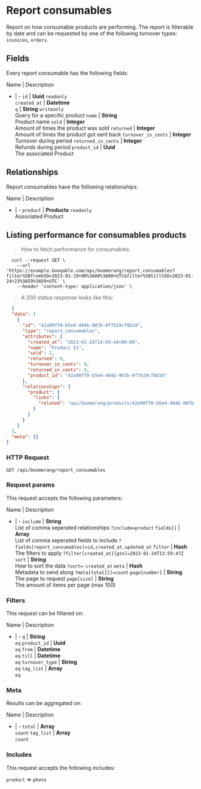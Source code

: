 # Report consumables

Report on how consumable products are performing. The report is filterable by date and can be requested by one of the following turnover types: `invoices`, `orders`.

## Fields
Every report consumable has the following fields:

Name | Description
- | -
`id` | **Uuid** `readonly`<br>
`created_at` | **Datetime** <br>
`q` | **String** `writeonly`<br>Query for a specific product
`name` | **String** <br>Product name
`sold` | **Integer** <br>Amount of times the product was sold
`returned` | **Integer** <br>Amount of times the product got sent back
`turnover_in_cents` | **Integer** <br>Turnover during period
`returned_in_cents` | **Integer** <br>Refunds during period
`product_id` | **Uuid** <br>The associated Product


## Relationships
Report consumables have the following relationships:

Name | Description
- | -
`product` | **Products** `readonly`<br>Associated Product


## Listing performance for consumables products



> How to fetch performance for consumables:

```shell
  curl --request GET \
    --url 'https://example.booqable.com/api/boomerang/report_consumables?filter%5Bfrom%5D=2023-01-19+00%3A00%3A00+UTC&filter%5Btill%5D=2023-01-24+23%3A59%3A59+UTC' \
    --header 'content-type: application/json' \
```

> A 200 status response looks like this:

```json
  {
  "data": [
    {
      "id": "42a90ff0-b5e4-404b-907b-0f7b19cf8b3d",
      "type": "report_consumables",
      "attributes": {
        "created_at": "2023-01-24T14:03:44+00:00",
        "name": "Product 51",
        "sold": 2,
        "returned": 0,
        "turnover_in_cents": 0,
        "returned_in_cents": 0,
        "product_id": "42a90ff0-b5e4-404b-907b-0f7b19cf8b3d"
      },
      "relationships": {
        "product": {
          "links": {
            "related": "api/boomerang/products/42a90ff0-b5e4-404b-907b-0f7b19cf8b3d"
          }
        }
      }
    }
  ],
  "meta": {}
}
```

### HTTP Request

`GET /api/boomerang/report_consumables`

### Request params

This request accepts the following parameters:

Name | Description
- | -
`include` | **String** <br>List of comma seperated relationships `?include=product`
`fields[]` | **Array** <br>List of comma seperated fields to include `?fields[report_consumables]=id,created_at,updated_at`
`filter` | **Hash** <br>The filters to apply `?filter[created_at][gte]=2023-01-24T13:59:47Z`
`sort` | **String** <br>How to sort the data `?sort=-created_at`
`meta` | **Hash** <br>Metadata to send along `?meta[total][]=count`
`page[number]` | **String** <br>The page to request
`page[size]` | **String** <br>The amount of items per page (max 100)


### Filters

This request can be filtered on:

Name | Description
- | -
`q` | **String** <br>`eq`
`product_id` | **Uuid** <br>`eq`
`from` | **Datetime** <br>`eq`
`till` | **Datetime** <br>`eq`
`turnover_type` | **String** <br>`eq`
`tag_list` | **Array** <br>`eq`


### Meta

Results can be aggregated on:

Name | Description
- | -
`total` | **Array** <br>`count`
`tag_list` | **Array** <br>`count`


### Includes

This request accepts the following includes:

`product` => 
`photo`







